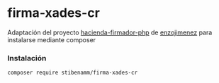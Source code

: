# firma-xades-cr

Adaptación del proyecto [hacienda-firmador-php](https://github.com/enzojimenez/hacienda-firmador-php) de [enzojimenez](https://github.com/enzojimenez) para instalarse mediante composer

### Instalación

```bash
composer require stibenamm/firma-xades-cr
```
